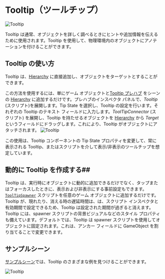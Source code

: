 # Tooltip（ツールチップ） #

![Tooltip](../Documentation/Images/Tooltip/MRTK_Tooltip_Main.png)

Tooltip は通常、オブジェクトを詳しく調べるときにヒントや追加情報を伝えるために使用されます。Tooltip を使用して、物理環境内のオブジェクトにアノテーションを付けることができます。

## Tooltip の使い方 ##
Tooltip は、[Hierarchy](ヒエラルキー) に直接追加し、オブジェクトをターゲットとすることができます。

この方法を使用するには、単にゲーム オブジェクトと[Tooltip プレハブ](https://github.com/Microsoft/MixedRealityToolkit-Unity/blob/mrtk_release/Assets/MixedRealityToolkit.SDK/Features/UX/Prefabs/Tooltips) をシーンの [Hierarchy](ヒエラルキー) に追加するだけです。プレハブのインスペクタ パネルで、*Tooltip* (スクリプト)を展開します。Tip State を選択し、Tooltip の設定を行います。それぞれの Tooltip のテキスト フィールドに入力します。*ToolTipConnector* (スクリプト) を展開し、Tooltip を持たせるオブジェクトを [Hierarchy](ヒエラルキー) から *Target* というフィールドにドラッグします。これにより、Tooltip がオブジェクトにアタッチされます。
![Tooltip](../Documentation/Images/Tooltip/MRTK_Tooltip_Connector.png)


この使用は、Tooltip コンポーネントの Tip State プロパティを変更して、常に表示される Tooltip、またはスクリプトを介して表示/非表示のツールチップを想定しています。
 
## 動的に Tooltip を作成する##
Tooltip は、実行時にオブジェクトに動的に追加できるだけでなく、タップまたはフォーカスしたときに、表示および非表示にする事前設定もできます。 [`ToolTipSpawner`](https://github.com/Microsoft/MixedRealityToolkit-Unity/blob/mrtk_release/Assets/MixedRealityToolkit.SDK/Features/UX/Scripts/Tooltips/ToolTipSpawner.cs) スクリプトを任意のゲーム オブジェクトに追加するだけです。Tooltip が、現れたり、消える時の遅延時間は、は、スクリプト インスペクタと有効期間で設定できるため、Tooltip は設定された期間が過ぎると消えます。Tooltip には、spawner スクリプトの背景ビジュアルなどのスタイル プロパティも備えています。デフォルトでは、Tooltip は spawner スクリプトを使用してオブジェクトに固定されます。これは、アンカー フィールドに GameObject を割り当てることで変更できます。

## サンプルシーン ##
[サンプルシーン](https://github.com/Microsoft/MixedRealityToolkit-Unity/blob/mrtk_release/Assets/MixedRealityToolkit.Examples/Demos/UX/Tooltips/Scenes)では、Tooltip のさまざまな例を見つけることができます。

![Tooltip](../Documentation/Images/Tooltip/MRTK_Tooltip_Examples.png)
